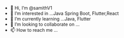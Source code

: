 - 👋 Hi, I’m @samithV1
- 👀 I’m interested in ...Java Spring Boot, Flutter,React
- 🌱 I’m currently learning ...Java, Flutter
- 💞️ I’m looking to collaborate on ...
- 📫 How to reach me ...

